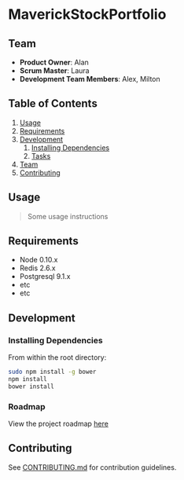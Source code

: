# MaverickStockPortfolio

## Team

  - __Product Owner__: Alan
  - __Scrum Master__: Laura
  - __Development Team Members__: Alex, Milton

## Table of Contents

1. [Usage](#Usage)
1. [Requirements](#requirements)
1. [Development](#development)
    1. [Installing Dependencies](#installing-dependencies)
    1. [Tasks](#tasks)
1. [Team](#team)
1. [Contributing](#contributing)


## Usage

> Some usage instructions

## Requirements

- Node 0.10.x
- Redis 2.6.x
- Postgresql 9.1.x
- etc
- etc

## Development

### Installing Dependencies

From within the root directory:

```sh
sudo npm install -g bower
npm install
bower install
```

### Roadmap

View the project roadmap [here](https://trello.com/b/wWSvfUdm)


## Contributing

See [CONTRIBUTING.md](CONTRIBUTING.md) for contribution guidelines.
